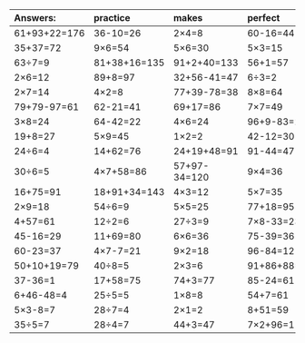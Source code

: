 | Answers: | practice | makes | perfect | ! |
| :--- | :--- | :--- | :--- | :--- |
| 61+93+22=176 | 36-10=26 | 2×4=8 | 60-16=44 | 35+13+96=144 | 
| 35+37=72 | 9×6=54 | 5×6=30 | 5×3=15 | 45-45=0 | 
| 63÷7=9 | 81+38+16=135 | 91+2+40=133 | 56+1=57 | 70+6=76 | 
| 2×6=12 | 89+8=97 | 32+56-41=47 | 6÷3=2 | 67-17=50 | 
| 2×7=14 | 4×2=8 | 77+39-78=38 | 8×8=64 | 75-52=23 | 
| 79+79-97=61 | 62-21=41 | 69+17=86 | 7×7=49 | 7×6+70=112 | 
| 3×8=24 | 64-42=22 | 4×6=24 | 96+9-83=22 | 3×4=12 | 
| 19+8=27 | 5×9=45 | 1×2=2 | 42-12=30 | 59-18=41 | 
| 24÷6=4 | 14+62=76 | 24+19+48=91 | 91-44=47 | 89+58+79=226 | 
| 30÷6=5 | 4×7+58=86 | 57+97-34=120 | 9×4=36 | 62+18=80 | 
| 16+75=91 | 18+91+34=143 | 4×3=12 | 5×7=35 | 36÷6=6 | 
| 2×9=18 | 54÷6=9 | 5×5=25 | 77+18=95 | 11+22=33 | 
| 4+57=61 | 12÷2=6 | 27÷3=9 | 7×8-33=23 | 64-37=27 | 
| 45-16=29 | 11+69=80 | 6×6=36 | 75-39=36 | 4×4=16 | 
| 60-23=37 | 4×7-7=21 | 9×2=18 | 96-84=12 | 8÷2=4 | 
| 50+10+19=79 | 40÷8=5 | 2×3=6 | 91+86+88=265 | 3×8-4=20 | 
| 37-36=1 | 17+58=75 | 74+3=77 | 85-24=61 | 3×5=15 | 
| 6+46-48=4 | 25÷5=5 | 1×8=8 | 54+7=61 | 90-87=3 | 
| 5×3-8=7 | 28÷7=4 | 2×1=2 | 8+51=59 | 2×8=16 | 
| 35÷5=7 | 28÷4=7 | 44+3=47 | 7×2+96=110 | 8×5=40 | 

